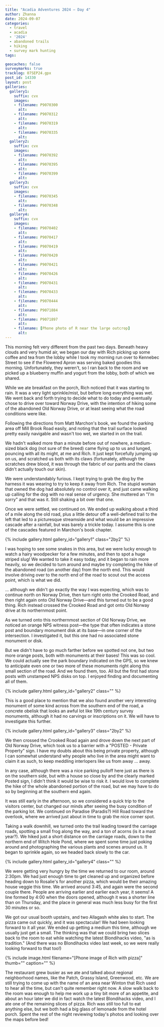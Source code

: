 ```yaml
---
title: "Acadia Adventures 2024 – Day 4"
author: Zhanna
date: 2024-09-07
categories: 
  - travel
  - acadia
  - '2024'
  - abandoned trails
  - hiking
  - survey mark hunting
tags:

geocaches: false
surveymarks: true
tracklog: 07SEP24.gpx
post_id: 14330
layout: post
galleries:
  gallery1:
    suffix: cvx
    images:
    - filename: P9070300
      alt:        
    - filename: P9070312
      alt: 
    - filename: P9070319
      alt:        
    - filename: P9070335
      alt:   
  gallery2:
    suffix: cvx
    images:
    - filename: P9070392
      alt:        
    - filename: P9070395
      alt: 
    - filename: P9070399
      alt:           
  gallery3:
    suffix: cvx
    images:
    - filename: P9070345
      alt:        
    - filename: P9070348
      alt:       
  gallery4:
    suffix: cvx
    images:
    - filename: P9070402
      alt:        
    - filename: P9070417
      alt:    
    - filename: P9070419
      alt:        
    - filename: P9070420
      alt:  
    - filename: P9070421
      alt:        
    - filename: P9070426
      alt:  
    - filename: P9070431
      alt:        
    - filename: P9070433
      alt:  
    - filename: P9070444
      alt:        
    - filename: P9071884
      alt:     
    - filename: P9071897
      alt:     
    - filename: [Phone photo of R near the large outcrop]
      alt:                
---
```


This morning felt very different from the past two days. Beneath heavy clouds and very humid air, we began our day with Rich picking up some coffee and tea from the lobby while I took my morning run over to Kennebec Street to see if the Flowered Apron was serving baked goodies this morning. Unfortunately, they weren't, so I ran back to the room and we picked up a blueberry muffin and yogurt from the lobby, both of which we shared.

While we ate breakfast on the porch, Rich noticed that it was starting to rain. It was a very light sprinkle/mist, but before long everything was wet. We went back and forth trying to decide what to do today and eventually chose to drive over toward Norway Drive, with the intention of hiking some of the abandoned Old Norway Drive, or at least seeing what the road conditions were like.

Following the directions from Matt Marchon's book, we found the parking area off Mill Brook Road easily, and noting that the trail surface looked pretty easily navigable and wasn't too wet, we started in on the trail. 

We hadn't walked more than a minute before out of nowhere, a medium-sized black dog (not sure of the breed) came flying up to us and lunged, pouncing with all its might, at me and Rich. It just kept forcefully jumping up on us, and scratched us both with its claws (fortunately, although the scratches drew blood, it was through the fabric of our pants and the claws didn't actually touch our skin). 

We were understandably furious. I kept trying to grab the dog by the harness it was wearing to try to keep it away from Rich. The stupid woman that owned the dog had absolutely no control over it, and just came walking up calling for the dog with no real sense of urgency. She muttered an "I'm sorry" and that was it. Still shaking a bit over that one.

Once we were settled, we continued on. We ended up walking about a third of a mile along the old road, plus a little detour off a well-defined trail to the left that led to a picturesque streamside and what would be an impressive cascade after a rainfall, but was barely a trickle today. I assume this is one of the cascades featured in Marchon's book chapter. 

{% include gallery.html gallery_id="gallery1" class="2by2" %}

I was hoping to see some snakes in this area, but we were lucky enough to watch a hairy woodpecker for a few minutes, and then to spot a huge striped slug! We wanted to take it easy today, and it began to rain more heavily, so we decided to turn around and maybe try completing the hike of the abandoned road (on another day) from the north end. This would involve driving over to the north end of the road to scout out the access point, which is what we did. 

... although we didn't go exactly the way I was expecting, which was to continue north on Norway Drive, then turn right onto the Crooked Road, and then right again onto Old Norway Drive—and this turned out to be a good thing. Rich instead crossed the Crooked Road and got onto Old Norway drive at its northernmost point.

As we turned onto this northernmost section of Old Norway Drive, we noticed an orange NPS witness post—the type that often indicates a stone post and boundary monument disk at its base—in one corner of the intersection. I investigated it, but this one had no associated stone monument or disk.

But we didn't have to go much farther before we spotted not one, but two more orange posts, both with monuments at their bases! This was so cool. We could actually see the park boundary indicated on the GPS, so we knew to anticipate even one or two more of these monuments right along this small section of the road. And we found them, too.  All but the first had stone posts with unstamped NPS disks on top. I enjoyed finding and documenting all of them.

{% include gallery.html gallery_id="gallery2" class="" %}

This is a good place to mention that we also found another very interesting monument of some kind across from the southern end of the road, a concrete obelisk that looks an awful lot like 19th century survey monuments, although it had no carvings or inscriptions on it. We will have to investigate this further.

{% include gallery.html gallery_id="gallery3" class="2by2" %}

We then crossed the Crooked Road again and drove down the next part of Old Norway Drive, which took us to a barrier with a "POSTED - Private Property" sign. I have my doubts about this being private property, although I can somewhat understand why people who live in the area might want to claim it as such, to keep meddling interlopers like us from away ... away. 

In any case, although there was a nice parking pulloff here just as there is on the southern side, but with a house so close by and the clearly marked Posted sign, I didn't think it would be wise to risk it. I would love to complete the hike of the whole abandoned portion of the road, but we may have to do so by beginning at the southern end again.

It was still early in the afternoon, so we considered a quick trip to the visitors center, but changed our minds after seeing the busy condition of the parking lot. We continued on Paradise (Paradis?) Hill Road toward the overlook, where we arrived just about in time to grab the nice corner spot. 

Taking a walk downhill, we turned onto the trail leading toward the carriage roads, spotting a small frog along the way, and a ton of acorns (is it a mast year?). We hiked just a short distance on the carriage roads, down to the northern end of Witch Hole Pond, where we spent some time just poking around and photographing the various plants and scenes around us. It began to sprinkle again, so we headed back slowly to the car.

{% include gallery.html gallery_id="gallery4" class="" %}

We were getting very hungry by the time we returned to our room, around 2:30pm. We had just enough time to get cleaned up and organized before heading down to Rosalie's for another pizza, which would be their amazing house veggie this time. We arrived around 3:45, and again were the second couple there. People are arriving earlier and earlier each year, it seems! A line formed by 4:00 when the doors opened, although it was a shorter line than on Thursday, and the place in general was much less busy for the first 30 minutes or so. 

We got our usual booth upstairs, and two Allagash white ales to start. The pizza came out quickly, and it was spectacular! We had been looking forward to it all year. We ended up getting a medium this time, although we usually just get a small. The thinking was that we could bring two slices back to the room to eat while watching the latest Blondihacks video, "as is tradition." (And there was no Blondihacks video last week, so we were really looking forward to that too!)

{% include image.html filename="[Phone image of Rich with pizza]" thumb="" caption="" %}

The restaurant grew busier as we ate and talked about regional neighborhood names, like the Patch, Grassy Island, Greenwood, etc. We are still trying to come up with the name of an area near Winton that Rich used to hear all the time, but can't quite remember right now. A slow walk back to the room was enough to help me work up a tiny bit more of an appetite, and about an hour later we did in fact watch the latest Blondihacks video, and I ate one of the remaining slices of pizza. Rich was still too full to eat anything else, but we both had a big glass of lemonade from the hotel porch. Spent the rest of the night reviewing today's photos and looking over the maps before bed!